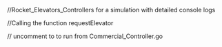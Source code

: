 //Rocket_Elevators_Controllers 
for a simulation with detailed console logs

//Calling the function requestElevator

// uncomment to to run from Commercial_Controller.go
